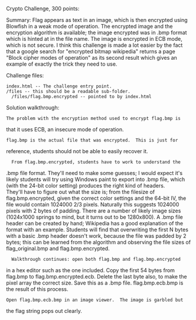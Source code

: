 Crypto Challenge, 300 points:

Summary: Flag appears as text in an image, which is then encrypted using 
Blowfish in a weak mode of operation.  The encrypted image and the 
encryption algorithm is available; the image encrypted was in .bmp format 
which is hinted at in the file name.  The image is encrypted in ECB mode, 
which is not secure.  I think this challenge is made a lot easier by the
fact that a google search for "encrypted bitmap wikipedia" returns a 
page "Block cipher modes of operation" as its second result which gives an
example of exactly the trick they need to use.

Challenge files:

	index.html -- The challenge entry point.
	/files -- this should be a readable sub-folder.
      /files/flag.bmp.encrypted -- pointed to by index.html

Solution walkthrough:

	The problem with the encryption method used to encrypt flag.bmp is 
that it uses ECB, an insecure mode of operation.  

	flag.bmp is the actual file that was encrypted.  This is just for 
reference, students should not be able to easily recover it.

      From flag.bmp.encrypted, students have to work to understand the 
.bmp file format.  They'll need to make some guesses; I would expect it's 
likely students will try using Windows paint to export into .bmp file, 
which (with the 24-bit color setting) produces the right kind of headers.  
They'll have to figure out what the size is; from the filesize of 
flag.bmp.encrypted, given the correct color settings and the 64-bit IV, 
the file would contain 1024000 2/3 pixels.  Naturally this suggests 1024000 
pixels with 2 bytes of padding.  There are a number of likely image sizes 
(1024x1000 springs to mind, but it turns out to be 1280x800).  A .bmp file 
header can be created by hand; Wikipedia has a good explanation of the 
format with an example.  Students will find that overwriting the first N 
bytes with a basic .bmp header doesn't work, because the file was padded 
by 2 bytes; this can be learned from the algorithm and observing the file 
sizes of flag_original.bmp and flag.bmp.encrypted.  

      Walkthrough continues: open both flag.bmp and flag.bmp.encrypted
in a hex editor such as the one included.  Copy the first 54 bytes from 
flag.bmp to flag.bmp.encrypted.ecb.  Delete the last byte also, to make the 
pixel array the correct size.  Save this as a .bmp file.  flag.bmp.ecb.bmp 
is the result of this process.

	Open flag.bmp.ecb.bmp in an image viewer.  The image is garbled but 
the flag string pops out clearly.
